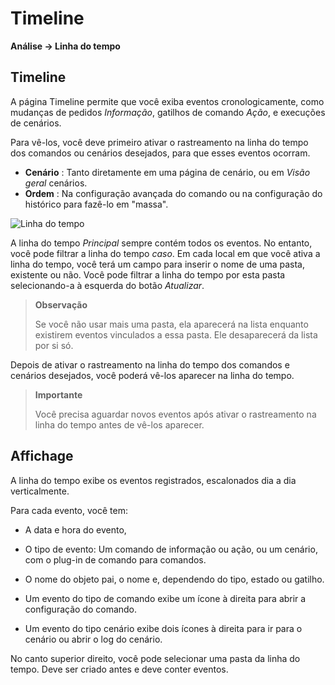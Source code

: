 # Timeline
**Análise → Linha do tempo**

## Timeline

A página Timeline permite que você exiba eventos cronologicamente, como mudanças de pedidos *Informação*, gatilhos de comando *Ação*, e execuções de cenários.

Para vê-los, você deve primeiro ativar o rastreamento na linha do tempo dos comandos ou cenários desejados, para que esses eventos ocorram.

- **Cenário** : Tanto diretamente em uma página de cenário, ou em *Visão geral* cenários.
- **Ordem** : Na configuração avançada do comando ou na configuração do histórico para fazê-lo em "massa".

![Linha do tempo](images/timeline_intro.jpg)

A linha do tempo *Principal* sempre contém todos os eventos. No entanto, você pode filtrar a linha do tempo *caso*. Em cada local em que você ativa a linha do tempo, você terá um campo para inserir o nome de uma pasta, existente ou não.
Você pode filtrar a linha do tempo por esta pasta selecionando-a à esquerda do botão *Atualizar*.

> **Observação**
>
> Se você não usar mais uma pasta, ela aparecerá na lista enquanto existirem eventos vinculados a essa pasta. Ele desaparecerá da lista por si só.

Depois de ativar o rastreamento na linha do tempo dos comandos e cenários desejados, você poderá vê-los aparecer na linha do tempo.

> **Importante**
>
> Você precisa aguardar novos eventos após ativar o rastreamento na linha do tempo antes de vê-los aparecer.

## Affichage

A linha do tempo exibe os eventos registrados, escalonados dia a dia verticalmente.

Para cada evento, você tem:

- A data e hora do evento,
- O tipo de evento: Um comando de informação ou ação, ou um cenário, com o plug-in de comando para comandos.
- O nome do objeto pai, o nome e, dependendo do tipo, estado ou gatilho.

- Um evento do tipo de comando exibe um ícone à direita para abrir a configuração do comando.
- Um evento do tipo cenário exibe dois ícones à direita para ir para o cenário ou abrir o log do cenário.

No canto superior direito, você pode selecionar uma pasta da linha do tempo. Deve ser criado antes e deve conter eventos.
